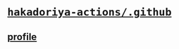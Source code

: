 # [`hakadoriya-actions/.github`](https://github.com/hakadoriya-actions/.github)

## [profile](./profile/README.md)
